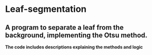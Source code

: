 # Leaf-segmentation
## A program to separate a leaf from the background, implementing the Otsu method.
**The code includes descriptions explaining the methods and logic**
